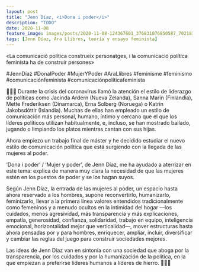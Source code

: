 ```yaml
---
layout: post
title: "Jenn Díaz, <i>Dona i poder</i>"
description: "TODO"
date: 2020-11-08
feature_image: images/posts/2020-11-08-124367601_376831076850587_7021816389842597159_n_17879223838887460.jpg
tags: [Jenn Díaz, Ara Llibres, teoría y ensayo feminista]
---
```


«La comunicació política construeix personatges, i la comunicació política feminista ha de construir persones»
<!--more-->

#JennDíaz #DonaIPoder #MujerYPoder #AraLlibres #feminisme #feminismo #comunicaciónfeminista #comunicaciónpolíticafeminista

🙅🏽‍♀️ Durante la crisis del coronavirus llamó la atención el estilo de liderazgo de políticas como Jacinda Ardern (Nueva Zelanda), Sanna Marin (Finlandia), Mette Frederiksen (Dinamarca), Erna Solberg (Noruega) o Katrín Jakobsdóttir (Islandia). Muchas de ellas han empleado un estilo de comunicación más personal, humano, íntimo y cercano que el que los líderes políticos utilizan habitualmente, e, incluso, se han mostrado bailado, jugando o limpiando los platos mientras cantan con sus hijas. 

Ahora empiezo un trabajo final de máster y he decidido estudiar el nuevo estilo de comunicación política que está surgiendo con la llegada de las mujeres al poder. 

‘Dona i poder’ / ‘Mujer y poder’, de Jenn Díaz, me ha ayudado a aterrizar en este tema: explica de manera muy clara la necesidad de que las mujeres estén en los puestos de poder y se los hagan suyos.

Según Jenn Díaz, la entrada de las mujeres al poder, un espacio hasta ahora reservado a los hombres, supone reconvertirlo, humanizarlo, feminizarlo, llevar a la primera línea valores entendidos tradicionalmente como femeninos y a menudo ocultos en la intimidad del hogar —los cuidados, menos agresividad, más transparencia y más explicaciones, empatía, generosidad, confianza, solidaridad, trabajo en equipo, inteligencia emocional, horizontalidad mejor que verticalidad—, mover estructuras hasta ahora pensadas por y para hombres, enriquecer, ampliar, incluir, diversificar y cambiar las reglas del juego para construir sociedades mejores.

Las ideas de Jenn Díaz van en sintonía con una sociedad que aboga por la transparencia, por los cuidados y por la humanización de la política, en la que empiezan a preferirse líderes humanos a líderes de hierro. 🙅🏽‍♀️
